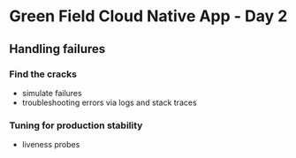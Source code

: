 # Green Field Cloud Native App - Day 2

## Handling failures

###   Find the cracks

-   simulate failures
-   troubleshooting errors via logs and stack traces

### Tuning for production stability

- liveness probes
